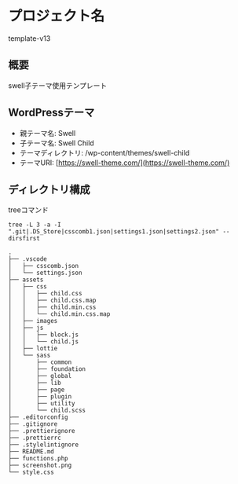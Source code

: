 # プロジェクト名
template-v13

## 概要
swell子テーマ使用テンプレート

## WordPressテーマ
- 親テーマ名: Swell
- 子テーマ名: Swell Child
- テーマディレクトリ: /wp-content/themes/swell-child
- テーマURI: [https://swell-theme.com/](https://swell-theme.com/)

## ディレクトリ構成
treeコマンド
```
tree -L 3 -a -I ".git|.DS_Store|csscomb1.json|settings1.json|settings2.json" --dirsfirst
```
```
.
├── .vscode
│   ├── csscomb.json
│   └── settings.json
├── assets
│   ├── css
│   │   ├── child.css
│   │   ├── child.css.map
│   │   ├── child.min.css
│   │   └── child.min.css.map
│   ├── images
│   ├── js
│   │   ├── block.js
│   │   └── child.js
│   ├── lottie
│   └── sass
│       ├── common
│       ├── foundation
│       ├── global
│       ├── lib
│       ├── page
│       ├── plugin
│       ├── utility
│       └── child.scss
├── .editorconfig
├── .gitignore
├── .prettierignore
├── .prettierrc
├── .stylelintignore
├── README.md
├── functions.php
├── screenshot.png
└── style.css
```
